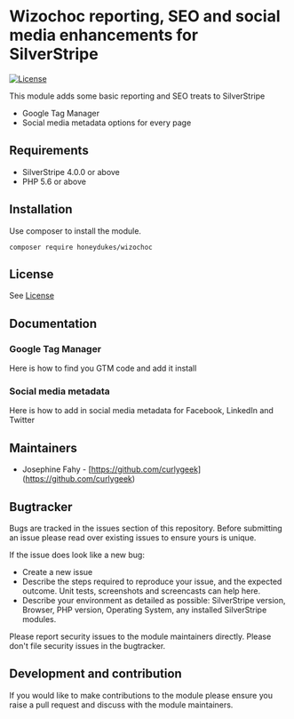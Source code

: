 # Wizochoc reporting, SEO and social media enhancements for SilverStripe

[![License](http://img.shields.io/packagist/l/silverstripe/userforms.svg?style=flat)](LICENSE.md)

This module adds some basic reporting and SEO treats to SilverStripe

- Google Tag Manager
- Social media metadata options for every page

## Requirements

* SilverStripe 4.0.0 or above
* PHP 5.6 or above

## Installation
Use composer to install the module. 

```
composer require honeydukes/wizochoc
```

## License
See [License](license.md)

## Documentation

### Google Tag Manager
Here is how to find you GTM code and add it install

### Social media metadata
Here is how to add in social media metadata for Facebook, LinkedIn and Twitter

## Maintainers
 * Josephine Fahy - [https://github.com/curlygeek] (https://github.com/curlygeek)
 
## Bugtracker
Bugs are tracked in the issues section of this repository. Before submitting an issue please read over 
existing issues to ensure yours is unique. 
 
If the issue does look like a new bug:
 
 - Create a new issue
 - Describe the steps required to reproduce your issue, and the expected outcome. Unit tests, screenshots 
 and screencasts can help here.
 - Describe your environment as detailed as possible: SilverStripe version, Browser, PHP version, 
 Operating System, any installed SilverStripe modules.
 
Please report security issues to the module maintainers directly. Please don't file security issues in the bugtracker.
 
## Development and contribution
If you would like to make contributions to the module please ensure you raise a pull request and discuss with the module maintainers.
